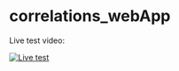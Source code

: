 # correlations_webApp
 
Live test video:

[![Live test](https://img.youtube.com/vi/7613P4zAjes/0.jpg)](https://www.youtube.com/watch?v=7613P4zAjes)
